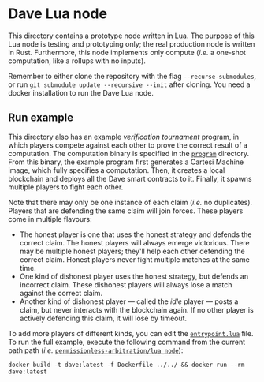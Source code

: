 # Dave Lua node

This directory contains a prototype node written in Lua.
The purpose of this Lua node is testing and prototyping only; the real production node is written in Rust.
Furthermore, this node implements only compute (_i.e._ a one-shot computation, like a rollups with no inputs).

Remember to either clone the repository with the flag `--recurse-submodules`, or run `git submodule update --recursive --init` after cloning.
You need a docker installation to run the Dave Lua node.

## Run example


This directory also has an example _verification tournament_ program, in which players compete against each other to prove the correct result of a computation.
The computation binary is specified in the [`program`](program) directory.
From this binary, the example program first generates a Cartesi Machine image, which fully specifies a computation.
Then, it creates a local blockchain and deploys all the Dave smart contracts to it.
Finally, it spawns multiple players to fight each other.

Note that there may only be one instance of each claim (_i.e._ no duplicates).
Players that are defending the same claim will join forces.
These players come in multiple flavours:
* The honest player is one that uses the honest strategy and defends the correct claim.
The honest players will always emerge victorious.
There may be multiple honest players; they'll help each other defending the correct claim.
Honest players never fight multiple matches at the same time.
* One kind of dishonest player uses the honest strategy, but defends an incorrect claim.
These dishonest players will always lose a match against the correct claim.
* Another kind of dishonest player — called the _idle_ player — posts a claim, but never interacts with the blockchain again.
If no other player is actively defending this claim, it will lose by timeout.

To add more players of different kinds, you can edit the [`entrypoint.lua`](entrypoint.lua) file.
To run the full example, execute the following command from the current path path (_i.e._ [`permissionless-arbitration/lua_node`](.)):

```
docker build -t dave:latest -f Dockerfile ../../ && docker run --rm dave:latest
```
